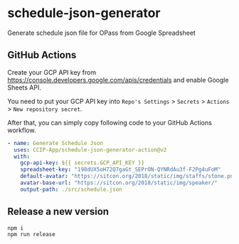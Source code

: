 schedule-json-generator
===

Generate schedule json file for OPass from Google Spreadsheet
## GitHub Actions
Create your GCP API key from https://console.developers.google.com/apis/credentials and enable Google Sheets API.

You need to put your GCP API key into `Repo's Settings` > `Secrets` > `Actions` > `New repository secret`.

After that, you can simply copy following code to your GitHub Actions workflow.
```yaml
- name: Generate Schedule Json
  uses: CCIP-App/schedule-json-generator-action@v2
  with:
    gcp-api-key: ${{ secrets.GCP_API_KEY }}
    spreadsheet-key: "198dUX5oH72Q7gaGt_SEPrON-QYNRdAu3f-F2Pg4uFoM"
    default-avatar: "https://sitcon.org/2018/static/img/staffs/stone.png"
    avatar-base-url: "https://sitcon.org/2018/static/img/speaker/"
    output-path: ./src/schedule.json
```
## Release a new version
```bash
npm i
npm run release
```